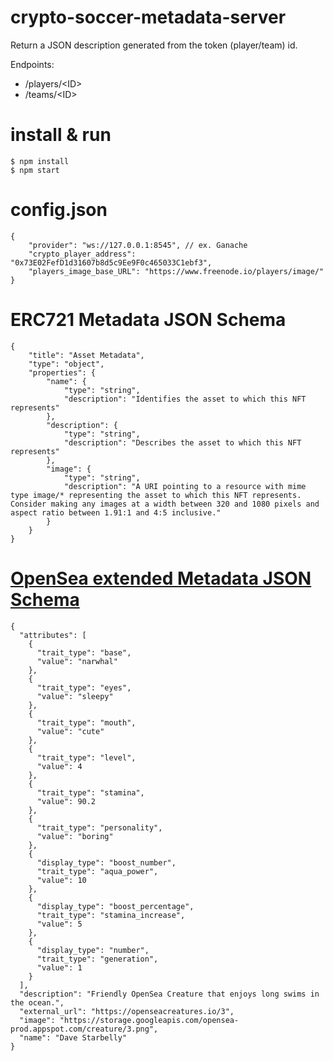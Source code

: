# crypto-soccer-metadata-server
Return a JSON description generated from the token (player/team) id.

Endpoints:
* /players/\<ID>
* /teams/\<ID>
  
# install & run
``` 
$ npm install
$ npm start
```

# config.json
```
{
    "provider": "ws://127.0.0.1:8545", // ex. Ganache
    "crypto_player_address": "0x73E02FefD1d31607b8d5c9Ee9F0c465033C1ebf3", 
    "players_image_base_URL": "https://www.freenode.io/players/image/"
}
```

# ERC721 Metadata JSON Schema 
```
{
    "title": "Asset Metadata",
    "type": "object",
    "properties": {
        "name": {
            "type": "string",
            "description": "Identifies the asset to which this NFT represents"
        },
        "description": {
            "type": "string",
            "description": "Describes the asset to which this NFT represents"
        },
        "image": {
            "type": "string",
            "description": "A URI pointing to a resource with mime type image/* representing the asset to which this NFT represents. Consider making any images at a width between 320 and 1080 pixels and aspect ratio between 1.91:1 and 4:5 inclusive."
        }
    }
}
```

# [OpenSea extended Metadata JSON Schema](https://docs.opensea.io/docs/2-adding-metadata)
```
{
  "attributes": [
    {
      "trait_type": "base", 
      "value": "narwhal"
    }, 
    {
      "trait_type": "eyes", 
      "value": "sleepy"
    }, 
    {
      "trait_type": "mouth", 
      "value": "cute"
    }, 
    {
      "trait_type": "level", 
      "value": 4
    }, 
    {
      "trait_type": "stamina", 
      "value": 90.2
    }, 
    {
      "trait_type": "personality", 
      "value": "boring"
    }, 
    {
      "display_type": "boost_number", 
      "trait_type": "aqua_power", 
      "value": 10
    }, 
    {
      "display_type": "boost_percentage", 
      "trait_type": "stamina_increase", 
      "value": 5
    }, 
    {
      "display_type": "number", 
      "trait_type": "generation", 
      "value": 1
    }
  ], 
  "description": "Friendly OpenSea Creature that enjoys long swims in the ocean.", 
  "external_url": "https://openseacreatures.io/3", 
  "image": "https://storage.googleapis.com/opensea-prod.appspot.com/creature/3.png", 
  "name": "Dave Starbelly"
}
```


